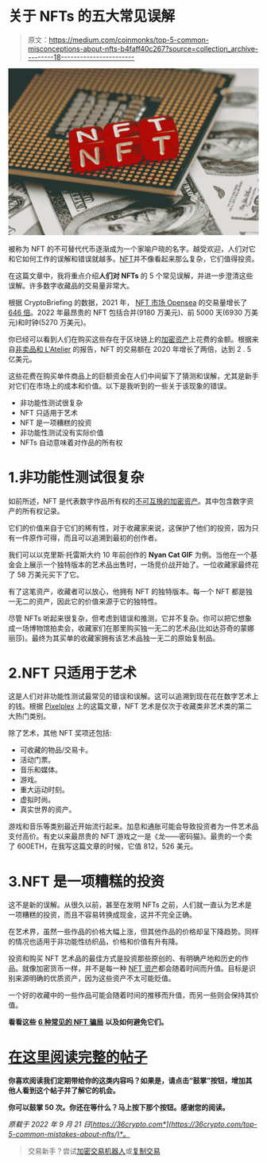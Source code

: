 # 关于 NFTs 的五大常见误解

> 原文：<https://medium.com/coinmonks/top-5-common-misconceptions-about-nfts-b4faff40c267?source=collection_archive---------18----------------------->

![](img/99beeafccf0ebfe7662d4c0e8162f581.png)

被称为 NFT 的不可替代代币逐渐成为一个家喻户晓的名字。越受欢迎，人们对它和它如何工作的误解和错误就越多。[NFT](https://36crypto.com/nftnon-fungible-token/)并不像看起来那么复杂，它们值得投资。

在这篇文章中，我将重点介绍**人们对 NFTs** 的 5 个常见误解，并进一步澄清这些误解。许多数字收藏品的交易量非常大。

根据 CryptoBriefing 的数据，2021 年， [NFT 市场 Opensea](https://36crypto.com/how-to-buy-your-first-nft-on-opensea-a-beginners-guide/) 的交易量增长了[646 倍](https://cryptobriefing.com/opensea-saw-a-646x-increase-in-trading-volume-in-2021/)。2022 年最昂贵的 NFT 包括合并(9180 万美元)、前 5000 天(6930 万美元)和时钟(5270 万美元)。

你已经可以看到人们在购买这些存在于区块链上的[加密资产](https://36crypto.com/nftnon-fungible-token/)上花费的金额。根据来自[非卖品和 L'Atelier](https://nonfungible.com/blog/nft-yearly-report-2020) 的报告，NFT 的交易额在 2020 年增长了两倍，达到 2 . 5 亿美元。

这些花费在购买单件商品上的巨额资金在人们中间留下了猜测和误解，尤其是新手对它们在市场上的成本和价值。以下是我听到的一些关于该现象的错误。

*   非功能性测试很复杂
*   NFT 只适用于艺术
*   NFT 是一项糟糕的投资
*   非功能性测试没有实际价值
*   NFTs 自动意味着对作品的所有权

# 1.非功能性测试很复杂

如前所述，NFT 是代表数字作品所有权的[不可互换的加密资产](https://36crypto.com/nftnon-fungible-token/)。其中包含数字资产的所有权记录。

它们的价值来自于它们的稀有性，对于收藏家来说，这保护了他们的投资，因为只有一件原作可得，而且可以追溯到最初的创作者。

我们可以以克里斯·托雷斯大约 10 年前创作的 **Nyan Cat GIF** 为例。当他在一个基金会上展示一个独特版本的艺术品出售时，一场竞价战开始了。一位收藏家最终花了 58 万美元买下了它。

有了这笔资产，收藏者可以放心，他拥有 NFT 的独特版本。每一个 NFT 都是独一无二的资产，因此它的价值来源于它的独特性。

尽管 NFTs 听起来很复杂，但考虑到错误和推测，它并不复杂。你可以把它想象成一场博物馆拍卖会，收藏家们在那里购买独一无二的艺术品(比如达芬奇的蒙娜丽莎)。最终为其买单的收藏家拥有该艺术品独一无二的原始复制品。

# 2.NFT 只适用于艺术

这是人们对非功能性测试最常见的错误和误解。这可以追溯到现在花在数字艺术上的钱。根据 [Pixelplex](https://pixelplex.io/blog/nft-in-art/) 上的这篇文章，NFT 艺术是仅次于收藏类非艺术类的第二大热门类别。

除了艺术，其他 NFT 奖项还包括:

*   可收藏的物品/交易卡。
*   活动门票。
*   音乐和媒体。
*   游戏。
*   重大运动时刻。
*   虚拟时尚。
*   真实世界的资产。

游戏和音乐等类别最近开始流行起来。加息和通胀可能会导致投资者为一件艺术品支付高价。有史以来最昂贵的 NFT 游戏之一是《龙——密码猫》。最贵的一个卖了 600ETH，在我写这篇文章的时候，它值 812，526 美元。

# 3.NFT 是一项糟糕的投资

这不是新的误解。从很久以前，甚至在发明 NFTs 之前，人们就一直认为艺术是一项糟糕的投资，而且不容易转换成现金，这并不完全正确。

在艺术界，虽然一些作品的价格大幅上涨，但其他作品的价格却呈下降趋势。同样的情况也适用于非功能性纺织品，价格和价值有升有降。

投资和购买 NFT 艺术品的最佳方式是投资那些原创的、有明确产地和历史的作品。就像加密货币一样，并不是每一种 [NFT 资产](https://36crypto.com/nftnon-fungible-token/)都会随着时间而升值。目标是识别来源明确的优质资产，因为这些资产不太可能贬值。

一个好的收藏中的一些作品可能会随着时间的推移而升值，而另一些则会保持其价值。

**看看这些** [**6 种常见的 NFT 骗局**](https://36crypto.com/common-nft-scams-and-8-ways-to-avoid-them/) **以及如何避免它们。**

# [在这里阅读完整的帖子](https://36crypto.com/top-5-common-mistakes-about-nfts/)

**你喜欢阅读我们定期带给你的这类内容吗？如果是，请点击“鼓掌”按钮，增加其他人看到这个帖子并了解它的机会。**

**你可以鼓掌 50 次。你还在等什么？马上按下那个按钮。感谢您的阅读。**

*原载于 2022 年 9 月 21 日*[*https://36crypto.com*](https://36crypto.com/top-5-common-mistakes-about-nfts/)*。*

> 交易新手？尝试[加密交易机器人](/coinmonks/crypto-trading-bot-c2ffce8acb2a)或[复制交易](/coinmonks/top-10-crypto-copy-trading-platforms-for-beginners-d0c37c7d698c)